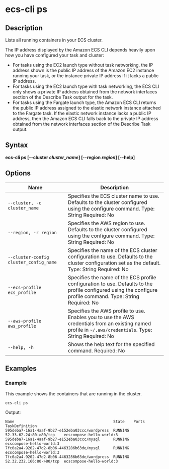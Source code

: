 # ecs\-cli ps<a name="cmd-ecs-cli-ps"></a>

## Description<a name="cmd-ecs-cli-ps-description"></a>

Lists all running containers in your ECS cluster\.

The IP address displayed by the Amazon ECS CLI depends heavily upon how you have configured your task and cluster:
+ For tasks using the EC2 launch type without task networking, the IP address shown is the public IP address of the Amazon EC2 instance running your task, or the instance private IP address if it lacks a public IP address\.
+ For tasks using the EC2 launch type with task networking, the ECS CLI only shows a private IP address obtained from the network interfaces section of the Describe Task output for the task\.
+ For tasks using the Fargate launch type, the Amazon ECS CLI returns the public IP address assigned to the elastic network instance attached to the Fargate task\. If the elastic network instance lacks a public IP address, then the Amazon ECS CLI falls back to the private IP address obtained from the network interfaces section of the Describe Task output\.

## Syntax<a name="cmd-ecs-cli-ps-syntax"></a>

**ecs\-cli ps \[\-\-cluster *cluster\_name*\] \[\-\-region *region*\] \[\-\-help\]** 

## Options<a name="cmd-ecs-cli-ps-options"></a>


| Name | Description | 
| --- | --- | 
|  `--cluster, -c cluster_name`  |  Specifies the ECS cluster name to use\. Defaults to the cluster configured using the configure command\. Type: String Required: No  | 
|  `--region, -r region`  |  Specifies the AWS region to use\. Defaults to the cluster configured using the configure command\. Type: String Required: No  | 
|  `--cluster-config cluster_config_name`  |  Specifies the name of the ECS cluster configuration to use\. Defaults to the cluster configuration set as the default\. Type: String Required: No  | 
|  `--ecs-profile ecs_profile`  |  Specifies the name of the ECS profile configuration to use\. Defaults to the profile configured using the configure profile command\. Type: String Required: No  | 
|  `--aws-profile aws_profile`  |  Specifies the AWS profile to use\. Enables you to use the AWS credentials from an existing named profile in `~/.aws/credentials`\. Type: String Required: No  | 
|  `--help, -h`  |  Shows the help text for the specified command\. Required: No  | 

## Examples<a name="cmd-ecs-cli-ps-examples"></a>

### Example<a name="cmd-ecs-cli-ps-example-1"></a>

This example shows the containers that are running in the cluster\.

```
ecs-cli ps
```

Output:

```
Name                                            State    Ports                     TaskDefinition
595deba7-16a1-4aaf-9b27-e152eba03ccc/wordpress  RUNNING  52.33.62.24:80->80/tcp    ecscompose-hello-world:3
595deba7-16a1-4aaf-9b27-e152eba03ccc/mysql      RUNNING                            ecscompose-hello-world:3
7fc0a2a4-9202-47d2-8b06-4463286b63de/mysql      RUNNING                            ecscompose-hello-world:3
7fc0a2a4-9202-47d2-8b06-4463286b63de/wordpress  RUNNING  52.32.232.166:80->80/tcp  ecscompose-hello-world:3
```